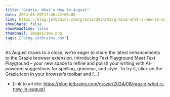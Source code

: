 ```yaml
---
title: "Grazie: What’s New in August"
date: 2024-08-29T17:48:42+00:00
link: https://blog.jetbrains.com/grazie/2024/08/grazie-what-s-new-in-august/
showShare: false
showReadTime: false
thumbnail: images/aws.png
tags: ["blog.jetbrains.com"]
---
```

As August draws to a close, we’re eager to share the latest enhancements to the Grazie browser extension. Introducing Text Playground Meet Text Playground – your new space to refine and polish your writing with AI-powered suggestions for spelling, grammar, and style. To try it, click on the Grazie icon in your browser’s toolbar and […]

- Link to article: https://blog.jetbrains.com/grazie/2024/08/grazie-what-s-new-in-august/